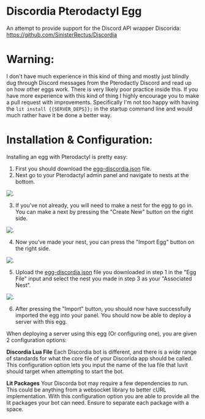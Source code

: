 # Discordia Pterodactyl Egg
An attempt to provide support for the Discord API wrapper Discorida: https://github.com/SinisterRectus/Discordia

# Warning:
I don't have much experience in this kind of thing and mostly just blindly dug through Discord messages from the Pterodactly Discord and read up on how other eggs work. There is very likely poor practice inside this. If you have more experience with this kind of thing I highly encourage you to make a pull request with improvements. Specifically I'm not too happy with having the `lit install {{SERVER_DEPS}};` in the startup command line and would much rather have it be done a better way.

# Installation & Configuration:
Installing an egg with Pterodactyl is pretty easy:
1. First you should download the [egg-discordia.json](https://github.com/owainjones74/egg-discordia/blob/main/egg-discordia.json) file.
2. Next go to your Pterodactyl admin panel and navigate to nests at the bottom.

![.](https://raw.githubusercontent.com/owainjones74/egg-discordia/main/media/nests.png)

3. If you've not already, you will need to make a nest for the egg to go in. You can make a next by pressing the "Create New" button on the right side.

![.](https://raw.githubusercontent.com/owainjones74/egg-discordia/main/media/nests-create.png)

4. Now you've made your nest, you can press the "Import Egg" button on the right side.

![.](https://raw.githubusercontent.com/owainjones74/egg-discordia/main/media/egg-import.png)

5. Upload the [egg-discordia.json](https://github.com/owainjones74/egg-discordia/blob/main/egg-discordia.json) file you downloaded in step 1 in the "Egg File" input and select the nest you made in step 3 as your "Associated Nest".

![.](https://raw.githubusercontent.com/owainjones74/egg-discordia/main/media/egg-import2.png)

6. After pressing the "Import" button, you should now have successfully imported the egg into your panel. You should now be able to deploy a server with this egg.


When deploying a server using this egg (Or configuring one), you are given 2 configuration options:

**Discordia Lua File**
Each Discordia bot is different, and there is a wide range of standards for what the core file of your Discorida app should be called. This configuration option lets you input the name of the lua file that luvit should target when attempting to start the bot.

**Lit Packages**
Your Discorda bot may require a few dependencies to run. This could be anything from a websocket library to better cURL implementation. With this configuration option you are able to provide all the lit packages your bot can need. Ensure to separate each package with a space.
